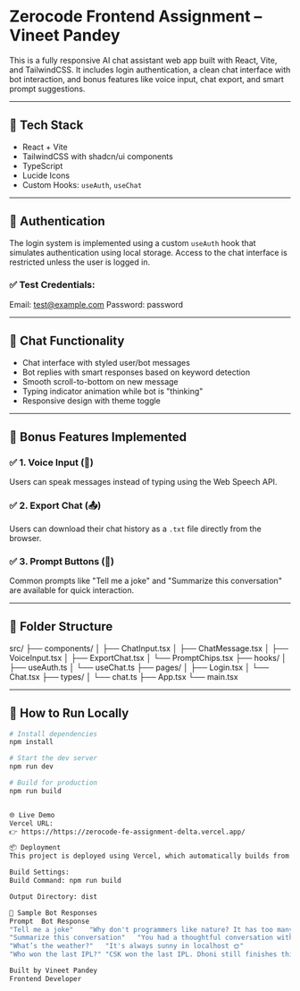 # Zerocode Frontend Assignment – Vineet Pandey

This is a fully responsive AI chat assistant web app built with React, Vite, and TailwindCSS. It includes login authentication, a clean chat interface with bot interaction, and bonus features like voice input, chat export, and smart prompt suggestions.

---

## 🔧 Tech Stack

- React + Vite
- TailwindCSS with shadcn/ui components
- TypeScript
- Lucide Icons
- Custom Hooks: `useAuth`, `useChat`

---

## 🔐 Authentication

The login system is implemented using a custom `useAuth` hook that simulates authentication using local storage. Access to the chat interface is restricted unless the user is logged in.

### ✅ Test Credentials:

Email: test@example.com
Password: password


---

## 💬 Chat Functionality

- Chat interface with styled user/bot messages
- Bot replies with smart responses based on keyword detection
- Smooth scroll-to-bottom on new message
- Typing indicator animation while bot is "thinking"
- Responsive design with theme toggle

---

## 🎁 Bonus Features Implemented

### ✅ 1. Voice Input (🎤)
Users can speak messages instead of typing using the Web Speech API.

### ✅ 2. Export Chat (📤)
Users can download their chat history as a `.txt` file directly from the browser.

### ✅ 3. Prompt Buttons (💬)
Common prompts like "Tell me a joke" and "Summarize this conversation" are available for quick interaction.

---

## 📁 Folder Structure

src/
├── components/
│ ├── ChatInput.tsx
│ ├── ChatMessage.tsx
│ ├── VoiceInput.tsx
│ ├── ExportChat.tsx
│ └── PromptChips.tsx
├── hooks/
│ ├── useAuth.ts
│ └── useChat.ts
├── pages/
│ ├── Login.tsx
│ └── Chat.tsx
├── types/
│ └── chat.ts
├── App.tsx
└── main.tsx


---

## 🧪 How to Run Locally

```bash
# Install dependencies
npm install

# Start the dev server
npm run dev

# Build for production
npm run build


🌐 Live Demo
Vercel URL:
👉 https://https://zerocode-fe-assignment-delta.vercel.app/

📦 Deployment
This project is deployed using Vercel, which automatically builds from the GitHub repository.

Build Settings:
Build Command: npm run build

Output Directory: dist

🤖 Sample Bot Responses
Prompt	Bot Response
"Tell me a joke"	"Why don't programmers like nature? It has too many bugs."
"Summarize this conversation"	"You had a thoughtful conversation with your friendly AI assistant."
"What’s the weather?"	"It's always sunny in localhost 🌞"
"Who won the last IPL?"	"CSK won the last IPL. Dhoni still finishes things off in style!"

Built by Vineet Pandey
Frontend Developer


